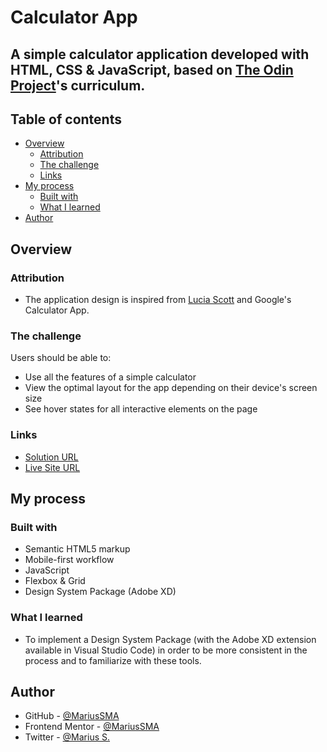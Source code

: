 # Calculator App

## A simple calculator application developed with HTML, CSS & JavaScript, based on [The Odin Project](https://www.theodinproject.com/)'s curriculum.

## Table of contents

- [Overview](#overview)
  - [Attribution](#disclaimer)
  - [The challenge](#the-challenge)
  - [Links](#links)
- [My process](#my-process)
  - [Built with](#built-with)
  - [What I learned](#what-i-learned)
- [Author](#author)

## Overview

### Attribution

- The application design is inspired from [Lucia Scott](https://dribbble.com/luciascott) and Google's Calculator App.

### The challenge

Users should be able to:

- Use all the features of a simple calculator
- View the optimal layout for the app depending on their device's screen size
- See hover states for all interactive elements on the page

### Links

- [Solution URL](https://github.com/MariusSMA/calculator-app)
- [Live Site URL](https://mariussma.github.io/calculator-app/)

## My process

### Built with

- Semantic HTML5 markup
- Mobile-first workflow
- JavaScript
- Flexbox & Grid
- Design System Package (Adobe XD)

### What I learned

- To implement a Design System Package (with the Adobe XD extension available in Visual Studio Code) in order to be more consistent in the process and to familiarize with these tools.

## Author

- GitHub - [@MariusSMA](https://github.com/mariussma)
- Frontend Mentor - [@MariusSMA](https://www.frontendmentor.io/profile/MariusSMA)
- Twitter - [@Marius S.](https://twitter.com/Marius_SMA)
